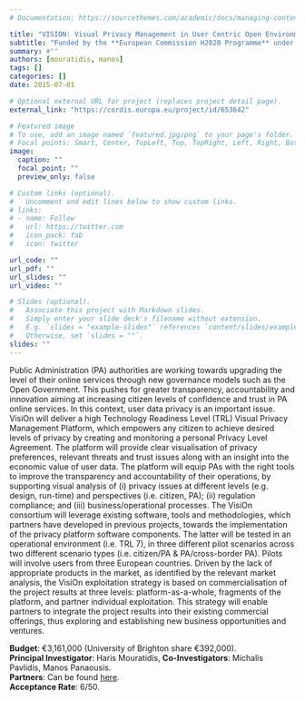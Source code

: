 ```yaml
---
# Documentation: https://sourcethemes.com/academic/docs/managing-content/

title: "VISION: Visual Privacy Management in User Centric Open Environments"
subtitle: "Funded by the **European Commission H2020 Programme** under **Grant agreement ID: 653642** (1 July 2015 to 30 June 2017)"
summary: #""
authors: [mouratidis, manos]
tags: []
categories: []
date: 2015-07-01

# Optional external URL for project (replaces project detail page).
external_link: "https://cordis.europa.eu/project/id/653642"

# Featured image
# To use, add an image named `featured.jpg/png` to your page's folder.
# Focal points: Smart, Center, TopLeft, Top, TopRight, Left, Right, BottomLeft, Bottom, BottomRight.
image:
  caption: ""
  focal_point: ""
  preview_only: false

# Custom links (optional).
#   Uncomment and edit lines below to show custom links.
# links:
# - name: Follow
#   url: https://twitter.com
#   icon_pack: fab
#   icon: twitter

url_code: ""
url_pdf: ""
url_slides: ""
url_video: ""

# Slides (optional).
#   Associate this project with Markdown slides.
#   Simply enter your slide deck's filename without extension.
#   E.g. `slides = "example-slides"` references `content/slides/example-slides.md`.
#   Otherwise, set `slides = ""`.
slides: ""
---
```

Public Administration (PA) authorities are working towards upgrading the level of their online services through new governance models such as the Open Government. This pushes for greater transparency, accountability and innovation aiming at increasing citizen levels of confidence and trust in PA online services. In this context, user data privacy is an important issue. VisiOn will deliver a high Technology Readiness Level (TRL) Visual Privacy Management Platform, which empowers any citizen to achieve desired levels of privacy by creating and monitoring a personal Privacy Level Agreement. The platform will provide clear visualisation of privacy preferences, relevant threats and trust issues along with an insight into the economic value of user data. The platform will equip PAs with the right tools to improve the transparency and accountability of their operations, by supporting visual analysis of (i) privacy issues at different levels (e.g. design, run-time) and perspectives (i.e. citizen, PA); (ii) regulation compliance; and (iii) business/operational processes. The VisiOn consortium will leverage existing software, tools and methodologies, which partners have developed in previous projects, towards the implementation of the privacy platform software components. The latter will be tested in an operational environment (i.e. TRL 7), in three different pilot scenarios across two different scenario types (i.e. citizen/PA & PA/cross-border PA). Pilots will involve users from three European countries. Driven by the lack of appropriate products in the market, as identified by the relevant market analysis, the VisiOn exploitation strategy is based on commercialisation of the project results at three levels: platform-as-a-whole, fragments of the platform, and partner individual exploitation. This strategy will enable partners to integrate the project results into their existing commercial offerings, thus exploring and establishing new business opportunities and ventures.

**Budget**: €3,161,000 (University of Brighton share €392,000).\
**Principal Investigator**: Haris Mouratidis, **Co-Investigators**: Michalis Pavlidis, Manos Panaousis.\
**Partners**: Can be found [here](https://cordis.europa.eu/project/id/653642).\
**Acceptance Rate**: 6/50.
